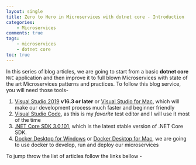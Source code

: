 ```yaml
---
layout: single
title: Zero to Hero in Microservices with dotnet core - Introduction
categories:
    - Microservices
comments: true
tags: 
    - microservices
    - dotnet core
toc: true
---
```


In this series of blog articles, we are going to start from a basic **dotnet core** `MVC` application and then improve it to full blown Microservices with state of the art Microservices patterns and practices. To follow this blog service, you will need those tools-

1. [Visual Studio 2019](https://visualstudio.microsoft.com/vs/) **v16.3 or later** or [Visual Studio for Mac](https://visualstudio.microsoft.com/vs/mac/), which will make our development process much faster and beginner friendly 
2. [Visual Studio Code](https://code.visualstudio.com), as this is my *favorite* test editor and I will use it most of the time
3. [.NET Core SDK 3.0.101](https://dotnet.microsoft.com/download/dotnet-core/3.0), which is the latest stable version of .NET Core SDK.
4. [Docker Desktop for Windows](https://docs.docker.com/docker-for-windows/install/) or [Docker Desktop for Mac](https://docs.docker.com/docker-for-mac/install/), we are going to use docker to develop, run and deploy our microservices

To jump throw the list of articles follow the links bellow - 

<!-- 1. [Part 1: MVC Application]({% post_url 2017-08-17-setting-up-jekyll-for-the-first-time %}) -->

